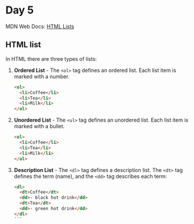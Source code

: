# Day 5

MDN Web Docs: [HTML Lists](https://developer.mozilla.org/en-US/docs/Web/HTML/Element/ul)

## HTML list

In HTML there are three types of lists:

1. **Ordered List** - The `<ol>` tag defines an ordered list. Each list item is marked with a number.

   ```html
   <ol>
     <li>Coffee</li>
     <li>Tea</li>
     <li>Milk</li>
   </ol>
   ```

2. **Unordered List** - The `<ul>` tag defines an unordered list. Each list item is marked with a bullet.

   ```html
   <ul>
     <li>Coffee</li>
     <li>Tea</li>
     <li>Milk</li>
   </ul>
   ```

3. **Description List** - The `<dl>` tag defines a description list. The `<dt>` tag defines the term (name), and the `<dd>` tag describes each term:

   ````html
   <dl>
     <dt>Coffee</dt>
     <dd>- black hot drink</dd>
     <dt>Tea</dt>
     <dd>- green hot drink</dd>
   </dl>
   ```
   ````
